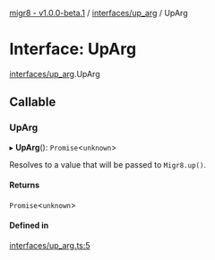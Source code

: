 [migr8 - v1.0.0-beta.1](../README.md) / [interfaces/up_arg](../modules/interfaces_up_arg.md) / UpArg

# Interface: UpArg

[interfaces/up_arg](../modules/interfaces_up_arg.md).UpArg

## Callable

### UpArg

▸ **UpArg**(): `Promise`<`unknown`\>

Resolves to a value that will be passed to `Migr8.up()`.

#### Returns

`Promise`<`unknown`\>

#### Defined in

[interfaces/up_arg.ts:5](https://github.com/prasadrajandran/migr8/blob/560fe49/src/interfaces/up_arg.ts#L5)
